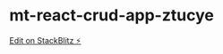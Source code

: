 # mt-react-crud-app-ztucye

[Edit on StackBlitz ⚡️](https://stackblitz.com/edit/mt-react-crud-app-ztucye)